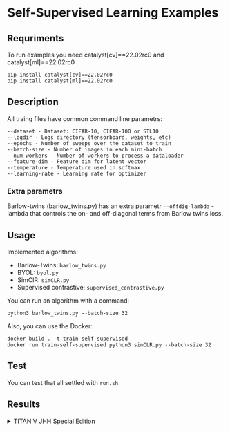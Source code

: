 # Self-Supervised Learning Examples
## Requriments

To run examples you need catalyst[cv]==22.02rc0 and catalyst[ml]==22.02rc0
```
pip install catalyst[cv]==22.02rc0
pip install catalyst[ml]==22.02rc0
```

## Description

All traing files have common command line parametrs:

    --dataset - Dataset: CIFAR-10, CIFAR-100 or STL10
    --logdir - Logs directory (tensorboard, weights, etc)
    --epochs - Number of sweeps over the dataset to train
    --batch-size - Number of images in each mini-batch
    --num-workers - Number of workers to process a dataloader
    --feature-dim - Feature dim for latent vector
    --temperature - Temperature used in softmax
    --learning-rate - Learning rate for optimizer

### Extra parametrs

Barlow-twins (barlow_twins.py) has an extra parametr ``--offdig-lambda`` - lambda that controls the on- and off-diagonal terms from Barlow twins loss.

## Usage

Implemented algorithms:
- Barlow-Twins: ``barlow_twins.py``
- BYOL: ``byol.py``
- SimClR: ``simCLR.py``
- Supervised contrastive: ``supervised_contrastive.py``

You can run an algorithm with a command:
```
python3 barlow_twins.py --batch-size 32
```
Also, you can use the Docker:
```
docker build . -t train-self-supervised
docker run train-self-supervised python3 simCLR.py --batch-size 32
```

## Test

You can test that all settled with ``run.sh``.

## Results

<details>
<summary>TITAN V JHH Special Edition</summary>
<p>

### % correctly classified samples with sklearn.LogisticRegression on learned representations.

| accuracy01 | Barlow Twins  | BYOL          | simCLR        | Supervised Contrastive |
|------------|---------------|---------------|---------------|------------------------|
| CIFAR-10   | 25.68±2.82    | *33.85±2.71*  | *32.92±3.30*  | **77.78±2.53**          |
| CIFAR-100  | 5.24±1.18     | *11.88±1.83*  | *10.49±1.77*  | **37.56±2.93**          |
| STL10      | 27.77±3.27    | *31.22±2.98*  | *34.37±2.71*  | **63.17±2.78**          |

| accuracy03 | Barlow Twins  | BYOL          | simCLR        | Supervised Contrastive |
|------------|---------------|---------------|---------------|------------------------|
| CIFAR-10   | 56.03±3.47    | *67.74±3.50*  | *65.87±3.06*  | **96.16±1.13**          |
| CIFAR-100  | 12.40±2.10    | *23.70±2.46*  | *22.15±2.45*  | **61.33±2.71**          |
| STL10      | *60.08±3.68*  | 64.50±2.45    | *69.43±2.58*  | **89.57±2.02**          |

- **Bold** - Top1 performance results
- *Italic* - Top2 performance results

</p>
</details>

